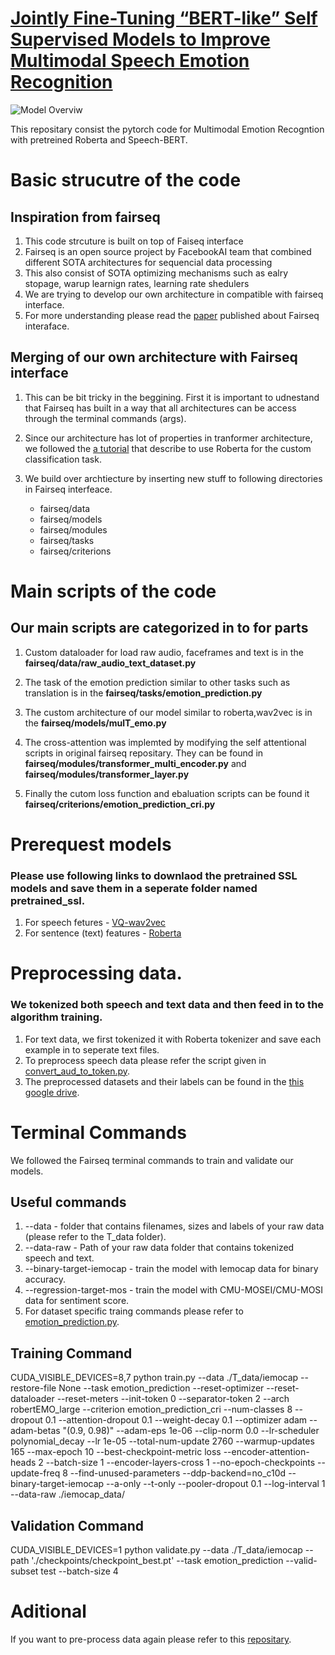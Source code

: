 # [Jointly Fine-Tuning “BERT-like” Self Supervised Models to Improve Multimodal Speech Emotion Recognition](https://arxiv.org/abs/2008.06682)

![Model Overviw](https://github.com/shamanez/BERT-like-is-All-You-Need/blob/master/pipeline.jpg)

This repositary consist the pytorch code for Multimodal Emotion Recogntion with pretreined Roberta and Speech-BERT.


# Basic strucutre of the code

## Inspiration from fairseq

1. This code strcuture is built on top of Faiseq interface
2. Fairseq is an open source project by FacebookAI team that combined different SOTA architectures for sequencial data processing
3. This also consist of SOTA optimizing mechanisms such as ealry stopage, warup learnign rates, learning rate shedulers
4. We are trying to develop our own architecture in compatible with fairseq interface. 
5. For more understanding please read the [paper](https://arxiv.org/abs/1904.01038) published about Fairseq interaface.

## Merging of our own architecture with Fairseq interface

1. This can be bit tricky in the beggining. First  it is important to udnestand that Fairseq has built in a way that all architectures can be access through the terminal commands (args).

2. Since our architecture has lot of properties in tranformer architecture, we followed the [a tutorial](https://github.com/pytorch/fairseq/blob/master/examples/roberta/README.custom_classification.md) that describe to use Roberta for the custom classification task.

3. We build over archtiecture by inserting new stuff to following directories in Fairseq interfeace.
   - fairseq/data
   - fairseq/models
   - fairseq/modules
   - fairseq/tasks
   - fairseq/criterions


# Main scripts of the code

## Our main scripts are categorized in to for parts

1. Custom dataloader for load raw audio, faceframes and text is in the **fairseq/data/raw_audio_text_dataset.py**

2. The task of the emotion prediction similar to other tasks such as translation is in the **fairseq/tasks/emotion_prediction.py**

3. The custom architecture of our model similar to roberta,wav2vec is in the **fairseq/models/mulT_emo.py**

4. The cross-attention was implemted by modifying the self attentional scripts in original fairseq repositary. They can be found in **fairseq/modules/transformer_multi_encoder.py** and  **fairseq/modules/transformer_layer.py**

5. Finally the cutom loss function and ebaluation scripts can be found it **fairseq/criterions/emotion_prediction_cri.py**



# Prerequest models 

### Please use following links to downlaod the pretrained SSL models and save them in a seperate folder named pretrained_ssl.

1. For speech fetures - [VQ-wav2vec](https://github.com/pytorch/fairseq/tree/master/examples/wav2vec) 
2. For sentence (text) features - [Roberta](https://github.com/pytorch/fairseq/blob/master/examples/roberta/README.md)


# Preprocessing data.

### We tokenized both speech and text data and then feed in to the algorithm training.

1. For text data, we first tokenized it with Roberta tokenizer and save each example in to seperate text files.
2. To preprocess speech data please refer the script given in [convert_aud_to_token.py](https://github.com/shamanez/BERT-like-is-All-You-Need/tree/master/SPEECH-BERT-TOKENIZATION).
3. The preprocessed datasets and their labels can be found in the [this google drive](https://drive.google.com/drive/folders/1oiAiY0QgIpP3Wb9bPfC4hYdGrJ1MmDAP?usp=sharing).



# Terminal Commands 

We followed the Fairseq terminal commands to train and validate our models.

## Useful commands 

1. --data - folder that contains filenames, sizes and labels of your raw data (please refer to the T_data folder). 
2. --data-raw - Path of your raw data folder that contains tokenized speech and text.
3. --binary-target-iemocap - train the model with Iemocap data for binary accuracy.
4. --regression-target-mos - train the model with CMU-MOSEI/CMU-MOSI data for sentiment score.
5. For dataset specific traing commands please refer to [emotion_prediction.py](https://github.com/shamanez/BERT-like-is-All-You-Need/blob/master/fairseq/tasks/emotion_prediction.py).

## Training Command

CUDA_VISIBLE_DEVICES=8,7  python train.py --data ./T_data/iemocap --restore-file None  --task emotion_prediction --reset-optimizer --reset-dataloader --reset-meters --init-token 0 --separator-token 2 --arch robertEMO_large --criterion  emotion_prediction_cri  --num-classes 8  --dropout 0.1 --attention-dropout 0.1 --weight-decay 0.1 --optimizer adam --adam-betas "(0.9, 0.98)" --adam-eps 1e-06 --clip-norm 0.0 --lr-scheduler polynomial_decay --lr 1e-05 --total-num-update 2760  --warmup-updates 165  --max-epoch 10 --best-checkpoint-metric loss  --encoder-attention-heads 2 --batch-size 1 --encoder-layers-cross 1   --no-epoch-checkpoints --update-freq 8 --find-unused-parameters --ddp-backend=no_c10d --binary-target-iemocap    --a-only --t-only  --pooler-dropout 0.1  --log-interval 1  --data-raw ./iemocap_data/  

## Validation Command


CUDA_VISIBLE_DEVICES=1 python validate.py  --data ./T_data/iemocap   --path './checkpoints/checkpoint_best.pt' --task emotion_prediction --valid-subset test --batch-size 4


# Aditional 

If you want to pre-process data again please refer to this [repositary](https://github.com/shamanez/MAIA-Data-Processing).
